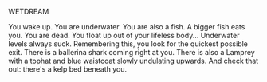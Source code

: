 WETDREAM

You wake up. You are underwater. You are also a fish. A bigger fish eats you. You are dead. You float up out of your lifeless body... Underwater levels always suck. Remembering this, you look for the quickest possible exit. There is a ballerina shark coming right at you. There is also a Lamprey with a tophat and blue waistcoat slowly undulating upwards. And check that out: there's a kelp bed beneath you.

<audio src="Sound/Undefined Dream.mp3" />
+ [Do a Dance-Off with Ballerina Shark]
	You dance. The shark eats you. You are dead.
	+ [Go to Kelp Bed]
		There are four fish sleeping on the kelp bed. Time is ticking, which do you possess?
		+ [One Fish]
			One.
<exit dream="random" />
		+ [Two Fish]
			Two.
<exit dream="random" />
		+ [Red Fish]
			Red.
<exit dream="random" />
		+ [Blue Fish]
			Blue.
<exit dream="random" />
	
+ [Ask Dapper Lamprey for a Lift]
	Dapper Lamprey eats you. You are dead.
	+ [Go to Kelp Bed]
		There are four fish sleeping on the kelp bed. Time is ticking, which do you possess?
		+ [One Fish]
			One.
<exit dream="random" />
		+ [Two Fish]
			Two.
<exit dream="random" />
		+ [Red Fish]
			Red.
<exit dream="random" />
		+ [Blue Fish]
			Blue.
<exit dream="random" />
	
+ [Go to kelp bed]
	On your way to kelp bed, you run out of oxygen. You are dead. You float up out of your lifeless body and see there are four fish sleeping on kelp bed. Time is ticking, which do you possess?
	+ [One Fish]
		One.
<exit dream="random" />
	+ [Two Fish]
		Two.
<exit dream="random" />
	+ [Red Fish]
		Red.
<exit dream="random" />
	+ [Blue Fish]
		Blue.
<exit dream="random" />